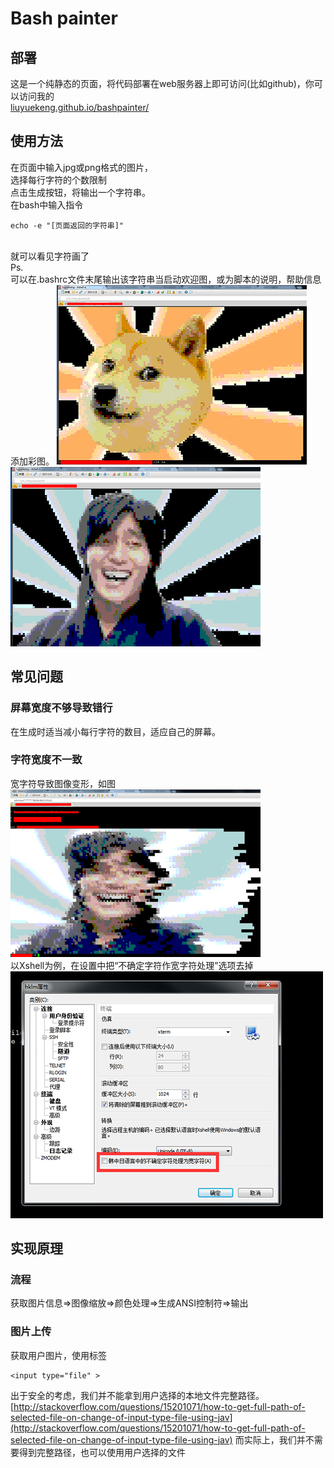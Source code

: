 Bash painter
===================================

部署
-----------------------------------

这是一个纯静态的页面，将代码部署在web服务器上即可访问(比如github)，你可以访问我的<br>
[liuyuekeng.github.io/bashpainter/](http://liuyuekeng.github.io/bashpainter/)

使用方法
-----------------------------------

在页面中输入jpg或png格式的图片，
<br>选择每行字符的个数限制
<br>点击生成按钮，将输出一个字符串。
<br>在bash中输入指令<br>

    echo -e "[页面返回的字符串]"
<br>就可以看见字符画了
<br>Ps.
<br>可以在.bashrc文件末尾输出该字符串当启动欢迎图，或为脚本的说明，帮助信息添加彩图。
![example-doge](https://raw.githubusercontent.com/liuyuekeng/staticFilesForReadme/master/bashpainter/example-doge.jpg)
![example-doge](https://raw.githubusercontent.com/liuyuekeng/staticFilesForReadme/master/bashpainter/example-kin.jpg)

常见问题
-----------------------------------

### 屏幕宽度不够导致错行
在生成时适当减小每行字符的数目，适应自己的屏幕。

### 字符宽度不一致
宽字符导致图像变形，如图<br>
![example-doge](https://raw.githubusercontent.com/liuyuekeng/staticFilesForReadme/master/bashpainter/error-example1.jpg)<br>
以Xshell为例，在设置中把“不确定字符作宽字符处理”选项去掉<br>
![example-doge](https://raw.githubusercontent.com/liuyuekeng/staticFilesForReadme/master/bashpainter/error-example2.jpg)<br>

实现原理
-----------------------------------

### 流程
获取图片信息=>图像缩放=>颜色处理=>生成ANSI控制符=>输出

### 图片上传
获取用户图片，使用标签

    <input type="file" >
出于安全的考虑，我们并不能拿到用户选择的本地文件完整路径。
[http://stackoverflow.com/questions/15201071/how-to-get-full-path-of-selected-file-on-change-of-input-type-file-using-jav](http://stackoverflow.com/questions/15201071/how-to-get-full-path-of-selected-file-on-change-of-input-type-file-using-jav)
而实际上，我们并不需要得到完整路径，也可以使用用户选择的文件
